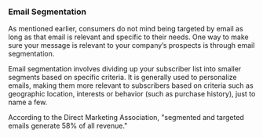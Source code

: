 ### Email Segmentation

As mentioned earlier, consumers do not mind being targeted by email as long as that email is relevant and specific to their needs. One way to make sure your message is relevant to your company’s prospects is through email segmentation.

Email segmentation involves dividing up your subscriber list into smaller segments based on specific criteria. It is generally used to personalize emails, making them more relevant to subscribers based on criteria such as geographic location, interests or behavior (such as purchase history), just to name a few.

According to the Direct Marketing Association, "segmented and targeted emails generate 58% of all revenue."



